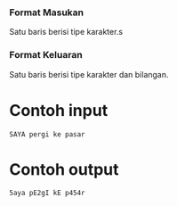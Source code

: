 
### Format Masukan
Satu baris berisi tipe karakter.s
### Format Keluaran
Satu baris berisi tipe karakter dan bilangan.

# Contoh input
```
SAYA pergi ke pasar
```
# Contoh output
```
5aya pE2gI kE p454r
```
